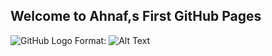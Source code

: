 ## Welcome to Ahnaf,s First GitHub Pages

![GitHub Logo](/images/logo.png)
Format: ![Alt Text](url)
